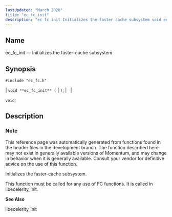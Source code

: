 ```yaml
---
lastUpdated: "March 2020"
title: "ec_fc_init"
description: "ec fc init Initializes the faster cache subsystem void ec fc init void This reference page was automatically generated from functions found in the header files in the development branch The function described here may not exist in generally available versions of Momentum and may change in behavior when it..."
---
```


<a name="apis.ec_fc_init"></a> 
## Name

ec_fc_init — Initializes the faster-cache subsystem

## Synopsis

`#include "ec_fc.h"`

| `void **ec_fc_init** (` | `)`; |   |

`void`;<a name="idp52169552"></a> 
## Description

### Note

This reference page was automatically generated from functions found in the header files in the development branch. The function described here may not exist in generally available versions of Momentum, and may change in behavior when it is generally available. Consult your vendor for definitive advice on the use of this function.

Initializes the faster-cache subsystem.

This function must be called for any use of FC functions. It is called in libecelerity_init.

**<a name="idp52172960"></a> See Also**

libecelerity_init